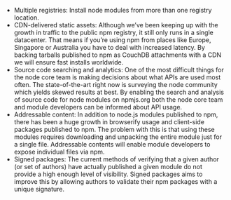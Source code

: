 * Multiple registries: Install node modules from more than one registry location.
* CDN-delivered static assets: Although we’ve been keeping up with the growth in traffic to the public npm registry, it still only runs in a single datacenter. That means if you’re using npm from places like Europe, Singapore or Australia you have to deal with increased latency. By backing tarballs published to npm as CouchDB attachments with a CDN we will ensure fast installs worldwide.
* Source code searching and analytics: One of the most difficult things for the node core team is making decisions about what APIs are used most often. The state-of-the-art right now is surveying the node community which yields skewed results at best. By enabling the search and analysis of source code for node modules on npmjs.org both the node core team and module developers can be informed about API usage.
* Addressable content: In addition to node.js modules published to npm, there has been a huge growth in browserify usage and client-side packages published to npm. The problem with this is that using these modules requires downloading and unpacking the entire module just for a single file. Addressable contents will enable module developers to expose individual files via npm.
* Signed packages: The current methods of verifying that a given author (or set of authors) have actually published a given module do not provide a high enough level of visibility. Signed packages aims to improve this by allowing authors to validate their npm packages with a unique signature.